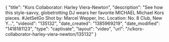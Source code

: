 {
    "title": "Kors Collaborator: Harley Viera-Newton",
    "description": "See how this style-savvy, globetrotting DJ wears her favorite MICHAEL Michael Kors pieces. #JetSetGo Shot by: Marcel Wepper, Inc. Location: No. 8 Club, New Y...",
    "videoid": "135132",
    "date_created": "1385969219",
    "date_modified": "1418181123",
    "type": "captivate",
    "layout": "video",
    "url": "\/v\/kors-collaborator-harley-viera-newton\/135132"
}